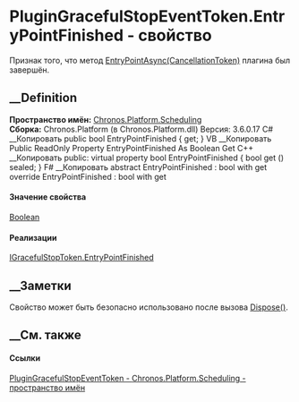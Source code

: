 # PluginGracefulStopEventToken.EntryPointFinished - свойство
Признак того, что метод
[EntryPointAsync(CancellationToken)](M_Chronos_Contracts_IPlugin_EntryPointAsync.htm)
плагина был завершён.
## __Definition
 **Пространство имён:**
[Chronos.Platform.Scheduling](N_Chronos_Platform_Scheduling.htm)  
 **Сборка:** Chronos.Platform (в Chronos.Platform.dll) Версия: 3.6.0.17
C# __Копировать
     public bool EntryPointFinished { get; }
VB __Копировать
     Public ReadOnly Property EntryPointFinished As Boolean
    	Get
C++ __Копировать
     public:
    virtual property bool EntryPointFinished {
    	bool get () sealed;
    }
F# __Копировать
     abstract EntryPointFinished : bool with get
    override EntryPointFinished : bool with get
#### Значение свойства
[Boolean](https://learn.microsoft.com/dotnet/api/system.boolean)
#### Реализации
[IGracefulStopToken.EntryPointFinished](P_Chronos_Contracts_IGracefulStopToken_EntryPointFinished.htm)  
##  __Заметки
Свойство может быть безопасно использовано после вызова
[Dispose()](M_Chronos_Platform_Scheduling_PluginGracefulStopEventToken_Dispose.htm).
## __См. также
#### Ссылки
[PluginGracefulStopEventToken -
](T_Chronos_Platform_Scheduling_PluginGracefulStopEventToken.htm)
[Chronos.Platform.Scheduling - пространство
имён](N_Chronos_Platform_Scheduling.htm)
